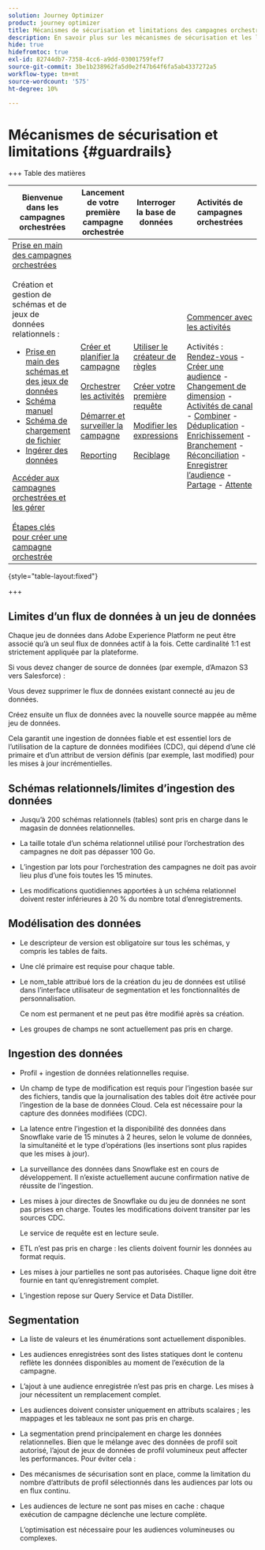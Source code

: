 ```yaml
---
solution: Journey Optimizer
product: journey optimizer
title: Mécanismes de sécurisation et limitations des campagnes orchestrées
description: En savoir plus sur les mécanismes de sécurisation et les limitations des campagnes orchestrées
hide: true
hidefromtoc: true
exl-id: 82744db7-7358-4cc6-a9dd-03001759fef7
source-git-commit: 3be1b238962fa5d0e2f47b64f6fa5ab4337272a5
workflow-type: tm+mt
source-wordcount: '575'
ht-degree: 10%

---
```


# Mécanismes de sécurisation et limitations {#guardrails}

+++ Table des matières

| Bienvenue dans les campagnes orchestrées | Lancement de votre première campagne orchestrée | Interroger la base de données | Activités de campagnes orchestrées |
|---|---|---|---|
| [Prise en main des campagnes orchestrées](gs-orchestrated-campaigns.md)<br/><br/>Création et gestion de schémas et de jeux de données relationnels :</br> <ul><li>[Prise en main des schémas et des jeux de données](gs-schemas.md)</li><li>[Schéma manuel](manual-schema.md)</li><li>[Schéma de chargement de fichier](file-upload-schema.md)</li><li>[ Ingérer des données ](ingest-data.md)</li></ul>[Accéder aux campagnes orchestrées et les gérer](access-manage-orchestrated-campaigns.md)<br/><br/>[Étapes clés pour créer une campagne orchestrée](gs-campaign-creation.md) | [Créer et planifier la campagne](create-orchestrated-campaign.md)<br/><br/>[Orchestrer les activités](orchestrate-activities.md)<br/><br/>[Démarrer et surveiller la campagne](start-monitor-campaigns.md)<br/><br/>[Reporting](reporting-campaigns.md) | [Utiliser le créateur de règles](orchestrated-rule-builder.md)<br/><br/>[Créer votre première requête](build-query.md)<br/><br/>[Modifier les expressions](edit-expressions.md)<br/><br/>[Reciblage](retarget.md) | [Commencer avec les activités](activities/about-activities.md)<br/><br/>Activités :<br/>[Rendez-vous](activities/and-join.md) - [Créer une audience](activities/build-audience.md) - [Changement de dimension](activities/change-dimension.md) - [Activités de canal](activities/channels.md) - [Combiner](activities/combine.md) - [Déduplication](activities/deduplication.md) - [Enrichissement](activities/enrichment.md) - [Branchement](activities/fork.md) - [Réconciliation](activities/reconciliation.md) - [Enregistrer l’audience](activities/save-audience.md) - [Partage](activities/split.md) - [Attente](activities/wait.md) |

{style="table-layout:fixed"}

+++

## Limites d’un flux de données à un jeu de données

Chaque jeu de données dans Adobe Experience Platform ne peut être associé qu’à un seul flux de données actif à la fois. Cette cardinalité 1:1 est strictement appliquée par la plateforme.

Si vous devez changer de source de données (par exemple, d’Amazon S3 vers Salesforce) :

Vous devez supprimer le flux de données existant connecté au jeu de données.

Créez ensuite un flux de données avec la nouvelle source mappée au même jeu de données.

Cela garantit une ingestion de données fiable et est essentiel lors de l’utilisation de la capture de données modifiées (CDC), qui dépend d’une clé primaire et d’un attribut de version définis (par exemple, last modified) pour les mises à jour incrémentielles.


## Schémas relationnels/limites d’ingestion des données

* Jusqu’à 200 schémas relationnels (tables) sont pris en charge dans le magasin de données relationnelles.

* La taille totale d’un schéma relationnel utilisé pour l’orchestration des campagnes ne doit pas dépasser 100 Go.

* L’ingestion par lots pour l’orchestration des campagnes ne doit pas avoir lieu plus d’une fois toutes les 15 minutes.

* Les modifications quotidiennes apportées à un schéma relationnel doivent rester inférieures à 20 % du nombre total d’enregistrements.

## Modélisation des données

* Le descripteur de version est obligatoire sur tous les schémas, y compris les tables de faits.

* Une clé primaire est requise pour chaque table.

* Le nom_table attribué lors de la création du jeu de données est utilisé dans l’interface utilisateur de segmentation et les fonctionnalités de personnalisation.

  Ce nom est permanent et ne peut pas être modifié après sa création.

* Les groupes de champs ne sont actuellement pas pris en charge.

## Ingestion des données

* Profil + ingestion de données relationnelles requise.

* Un champ de type de modification est requis pour l’ingestion basée sur des fichiers, tandis que la journalisation des tables doit être activée pour l’ingestion de la base de données Cloud. Cela est nécessaire pour la capture des données modifiées (CDC).

* La latence entre l’ingestion et la disponibilité des données dans Snowflake varie de 15 minutes à 2 heures, selon le volume de données, la simultanéité et le type d’opérations (les insertions sont plus rapides que les mises à jour).

* La surveillance des données dans Snowflake est en cours de développement. Il n’existe actuellement aucune confirmation native de réussite de l’ingestion.

* Les mises à jour directes de Snowflake ou du jeu de données ne sont pas prises en charge. Toutes les modifications doivent transiter par les sources CDC.

  Le service de requête est en lecture seule.

* ETL n’est pas pris en charge : les clients doivent fournir les données au format requis.

* Les mises à jour partielles ne sont pas autorisées. Chaque ligne doit être fournie en tant qu’enregistrement complet.

* L’ingestion repose sur Query Service et Data Distiller.

## Segmentation

* La liste de valeurs et les énumérations sont actuellement disponibles.

* Les audiences enregistrées sont des listes statiques dont le contenu reflète les données disponibles au moment de l’exécution de la campagne.

* L’ajout à une audience enregistrée n’est pas pris en charge. Les mises à jour nécessitent un remplacement complet.

* Les audiences doivent consister uniquement en attributs scalaires ; les mappages et les tableaux ne sont pas pris en charge.

* La segmentation prend principalement en charge les données relationnelles. Bien que le mélange avec des données de profil soit autorisé, l’ajout de jeux de données de profil volumineux peut affecter les performances. Pour éviter cela :

* Des mécanismes de sécurisation sont en place, comme la limitation du nombre d’attributs de profil sélectionnés dans les audiences par lots ou en flux continu.

* Les audiences de lecture ne sont pas mises en cache : chaque exécution de campagne déclenche une lecture complète.

  L’optimisation est nécessaire pour les audiences volumineuses ou complexes.